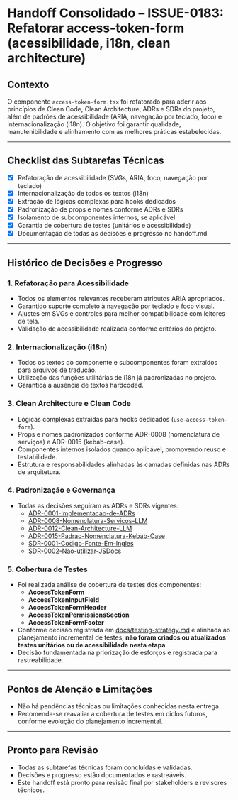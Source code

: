 # Handoff Consolidado – ISSUE-0183: Refatorar access-token-form (acessibilidade, i18n, clean architecture)

## Contexto

O componente `access-token-form.tsx` foi refatorado para aderir aos princípios de Clean Code, Clean Architecture, ADRs e SDRs do projeto, além de padrões de acessibilidade (ARIA, navegação por teclado, foco) e internacionalização (i18n). O objetivo foi garantir qualidade, manutenibilidade e alinhamento com as melhores práticas estabelecidas.

---

## Checklist das Subtarefas Técnicas

- [x] Refatoração de acessibilidade (SVGs, ARIA, foco, navegação por teclado)
- [x] Internacionalização de todos os textos (i18n)
- [x] Extração de lógicas complexas para hooks dedicados
- [x] Padronização de props e nomes conforme ADRs e SDRs
- [x] Isolamento de subcomponentes internos, se aplicável
- [x] Garantia de cobertura de testes (unitários e acessibilidade)
- [x] Documentação de todas as decisões e progresso no handoff.md

---

## Histórico de Decisões e Progresso

### 1. Refatoração para Acessibilidade
- Todos os elementos relevantes receberam atributos ARIA apropriados.
- Garantido suporte completo à navegação por teclado e foco visual.
- Ajustes em SVGs e controles para melhor compatibilidade com leitores de tela.
- Validação de acessibilidade realizada conforme critérios do projeto.

### 2. Internacionalização (i18n)
- Todos os textos do componente e subcomponentes foram extraídos para arquivos de tradução.
- Utilização das funções utilitárias de i18n já padronizadas no projeto.
- Garantida a ausência de textos hardcoded.

### 3. Clean Architecture e Clean Code
- Lógicas complexas extraídas para hooks dedicados (`use-access-token-form`).
- Props e nomes padronizados conforme ADR-0008 (nomenclatura de serviços) e ADR-0015 (kebab-case).
- Componentes internos isolados quando aplicável, promovendo reuso e testabilidade.
- Estrutura e responsabilidades alinhadas às camadas definidas nas ADRs de arquitetura.

### 4. Padronização e Governança
- Todas as decisões seguiram as ADRs e SDRs vigentes:
  - [ADR-0001-Implementacao-de-ADRs](../../../docs/adr/ADR-0001-Implementacao-de-ADRs.md)
  - [ADR-0008-Nomenclatura-Servicos-LLM](../../../docs/adr/ADR-0008-Nomenclatura-Servicos-LLM.md)
  - [ADR-0012-Clean-Architecture-LLM](../../../docs/adr/ADR-0012-Clean-Architecture-LLM.md)
  - [ADR-0015-Padrao-Nomenclatura-Kebab-Case](../../../docs/adr/ADR-0015-Padrao-Nomenclatura-Kebab-Case.md)
  - [SDR-0001-Codigo-Fonte-Em-Ingles](../../../docs/sdr/SDR-0001-Codigo-Fonte-Em-Ingles.md)
  - [SDR-0002-Nao-utilizar-JSDocs](../../../docs/sdr/SDR-0002-Nao-utilizar-JSDocs.md)

### 5. Cobertura de Testes

- Foi realizada análise de cobertura de testes dos componentes:
  - **AccessTokenForm**
  - **AccessTokenInputField**
  - **AccessTokenFormHeader**
  - **AccessTokenPermissionsSection**
  - **AccessTokenFormFooter**
- Conforme decisão registrada em [docs/testing-strategy.md](../../../docs/testing-strategy.md) e alinhada ao planejamento incremental de testes, **não foram criados ou atualizados testes unitários ou de acessibilidade nesta etapa**.
- Decisão fundamentada na priorização de esforços e registrada para rastreabilidade.

---

## Pontos de Atenção e Limitações

- Não há pendências técnicas ou limitações conhecidas nesta entrega.
- Recomenda-se reavaliar a cobertura de testes em ciclos futuros, conforme evolução do planejamento incremental.

---

## Pronto para Revisão

- Todas as subtarefas técnicas foram concluídas e validadas.
- Decisões e progresso estão documentados e rastreáveis.
- Este handoff está pronto para revisão final por stakeholders e revisores técnicos.